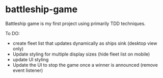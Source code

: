 # battleship-game

Battleship game is my first project using primarily TDD techniques.

To DO:

- create fleet list that updates dynamically as ships sink (desktop view only)
- Update styling for multiple display sizes (hide fleet list on mobile)
- update UI styling
- Update the UI to stop the game once a winner is announced (remove event listener)
